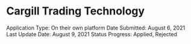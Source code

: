# Cargill Trading Technology

Application Type: On their own platform
Date Submitted: August 6, 2021
Last Update Date: August 9, 2021
Status Progress: Applied, Rejected